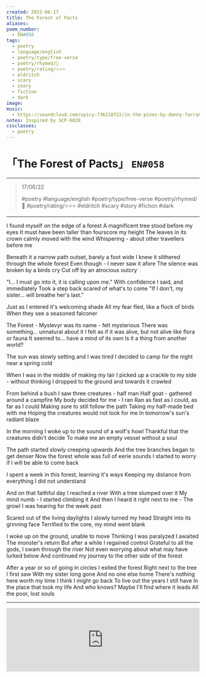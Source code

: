 ```yaml
---
created: 2022-06-17
title: The Forest of Pacts
aliases:
poem_number:
  - EN#058
tags:
  - poetry
  - language/english
  - poetry/type/free-verse
  - poetry/rhymed/🔴
  - poetry/rating/⭐⭐⭐
  - eldritch
  - scary
  - story
  - fiction
  - dark
image:
music:
  - https://soundcloud.com/spicy-736218722/in-the-pines-by-danny-farrant-and-paul-rawson
notes: Inspired by SCP-6028
cssclasses:
  - poetry
---
```

# 「The Forest of Pacts」 `EN#058`

---

> 17/06/22
> 
> #poetry 
> #language/english 
> #poetry/type/free-verse 
> #poetry/rhymed/🔴 
> #poetry/rating/⭐⭐⭐ 
> #eldritch #scary #story #fiction #dark 

---

I found myself on the edge of a forest
A magnificent tree stood before my eyes
It must have been taller than fourscore my height
The leaves in its crown calmly moved with the wind
Whispering - about other travellers before me

Beneath it a narrow path outset, barely a foot wide
I knew it slithered through the whole forest
Even though - I never saw it afore
The silence was broken by a birds cry
Cut off by an atrocious outcry

"I... I must go into it, it is calling upon me." 
With confidence I said, and immediately
Took a step back scared of what's to come
"If I don't, my sister... will breathe her's last."

Just as I entered it's welcoming shade
All my fear fled, like a flock of birds
When they see a seasoned falconer

The Forest - Myslevyr was its name - felt mysterious
There was something... unnatural about it
I felt as if it was alive, but not alive like flora or fauna
It seemed to... have a mind of its own
Is it a thing from another world?

The sun was slowly setting and I was tired
I decided to camp for the night near a spring cold

When I was in the middle of making my lair
I picked up a crackle to my side - without thinking
I dropped to the ground and towards it crawled

From behind a bush I saw three creatures - half man
Half goat - gathered around a campfire
My body decided for me - I ran
Ran as fast as I could, as far as I could
Making sure to still follow the path
Taking my half-made bed with me
Hoping the creatures would not look for me
In tomorrow's sun's radiant blaze

In the morning I woke up to the sound of a wolf's howl
Thankful that the creatures didn't decide
To make me an empty vessel without a soul

The path started slowly creeping upwards
And the tree branches began to get denser
Now the forest whole was full of eerie sounds
I started to worry if I will be able to come back

I spent a week in this forest, learning it's ways
Keeping my distance from everything
I did not understand

And on that faithful day I reached a river
With a tree slumped over it
My mind numb - I started climbing it
And then I heard it right next to me - 
The growl I was hearing for the week past

Scared out of the living daylights
I slowly turned my head
Straight into its grinning face
Terrified to the core, my mind went blank

I woke up on the ground, unable to move
Thinking I was paralyzed I awaited
The monster's return
But after a while I regained control
Grateful to all the gods, I swam through the river
Not even worrying about what may have lurked below
And continued my journey to the other side of the forest


After a year or so of going in circles I exited the forest
Right next to the tree I first saw
With my sister long gone
And no one else home
There's nothing here worth my time
I think I might go back
To live out the years I still have
In the place that took my life
And who knows?
Maybe I'll find where it leads
All the poor, lost souls

---

<iframe width="100%" height="166" scrolling="no" frameborder="no" allow="autoplay" src="https://w.soundcloud.com/player/?url=https%3A//api.soundcloud.com/tracks/1053286624&color=%23ff5500&auto_play=false&hide_related=false&show_comments=true&show_user=true&show_reposts=false&show_teaser=true&visual=true"></iframe>